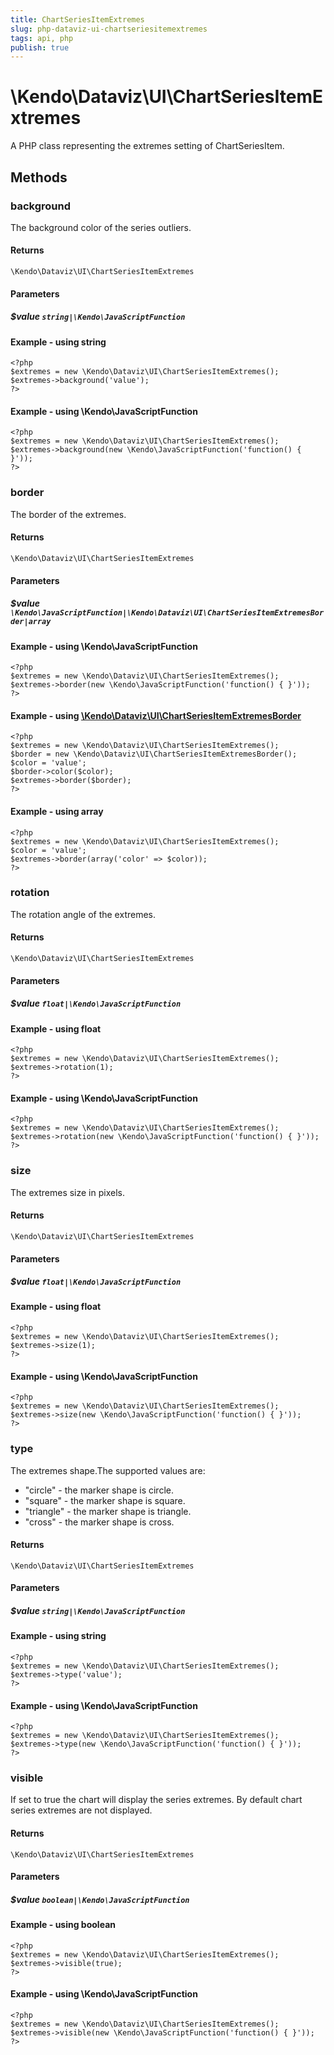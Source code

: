 ```yaml
---
title: ChartSeriesItemExtremes
slug: php-dataviz-ui-chartseriesitemextremes
tags: api, php
publish: true
---
```


# \Kendo\Dataviz\UI\ChartSeriesItemExtremes

A PHP class representing the extremes setting of ChartSeriesItem.


## Methods

### background
The background color of the series outliers.

#### Returns
`\Kendo\Dataviz\UI\ChartSeriesItemExtremes`

#### Parameters

##### $value `string|\Kendo\JavaScriptFunction`



#### Example  - using string
    <?php
    $extremes = new \Kendo\Dataviz\UI\ChartSeriesItemExtremes();
    $extremes->background('value');
    ?>

#### Example  - using \Kendo\JavaScriptFunction
    <?php
    $extremes = new \Kendo\Dataviz\UI\ChartSeriesItemExtremes();
    $extremes->background(new \Kendo\JavaScriptFunction('function() { }'));
    ?>

### border

The border of the extremes.

#### Returns
`\Kendo\Dataviz\UI\ChartSeriesItemExtremes`

#### Parameters

##### $value `\Kendo\JavaScriptFunction|\Kendo\Dataviz\UI\ChartSeriesItemExtremesBorder|array`




#### Example  - using \Kendo\JavaScriptFunction
    <?php
    $extremes = new \Kendo\Dataviz\UI\ChartSeriesItemExtremes();
    $extremes->border(new \Kendo\JavaScriptFunction('function() { }'));
    ?>


#### Example - using [\Kendo\Dataviz\UI\ChartSeriesItemExtremesBorder](/kendo-ui/api/wrappers/php/Kendo/Dataviz/UI/ChartSeriesItemExtremesBorder)
    <?php
    $extremes = new \Kendo\Dataviz\UI\ChartSeriesItemExtremes();
    $border = new \Kendo\Dataviz\UI\ChartSeriesItemExtremesBorder();
    $color = 'value';
    $border->color($color);
    $extremes->border($border);
    ?>

#### Example - using array

    <?php
    $extremes = new \Kendo\Dataviz\UI\ChartSeriesItemExtremes();
    $color = 'value';
    $extremes->border(array('color' => $color));
    ?>

### rotation
The rotation angle of the extremes.

#### Returns
`\Kendo\Dataviz\UI\ChartSeriesItemExtremes`

#### Parameters

##### $value `float|\Kendo\JavaScriptFunction`



#### Example  - using float
    <?php
    $extremes = new \Kendo\Dataviz\UI\ChartSeriesItemExtremes();
    $extremes->rotation(1);
    ?>

#### Example  - using \Kendo\JavaScriptFunction
    <?php
    $extremes = new \Kendo\Dataviz\UI\ChartSeriesItemExtremes();
    $extremes->rotation(new \Kendo\JavaScriptFunction('function() { }'));
    ?>

### size
The extremes size in pixels.

#### Returns
`\Kendo\Dataviz\UI\ChartSeriesItemExtremes`

#### Parameters

##### $value `float|\Kendo\JavaScriptFunction`



#### Example  - using float
    <?php
    $extremes = new \Kendo\Dataviz\UI\ChartSeriesItemExtremes();
    $extremes->size(1);
    ?>

#### Example  - using \Kendo\JavaScriptFunction
    <?php
    $extremes = new \Kendo\Dataviz\UI\ChartSeriesItemExtremes();
    $extremes->size(new \Kendo\JavaScriptFunction('function() { }'));
    ?>

### type
The extremes shape.The supported values are:
* "circle" - the marker shape is circle.
* "square" - the marker shape is square.
* "triangle" - the marker shape is triangle.
* "cross" - the marker shape is cross.

#### Returns
`\Kendo\Dataviz\UI\ChartSeriesItemExtremes`

#### Parameters

##### $value `string|\Kendo\JavaScriptFunction`



#### Example  - using string
    <?php
    $extremes = new \Kendo\Dataviz\UI\ChartSeriesItemExtremes();
    $extremes->type('value');
    ?>

#### Example  - using \Kendo\JavaScriptFunction
    <?php
    $extremes = new \Kendo\Dataviz\UI\ChartSeriesItemExtremes();
    $extremes->type(new \Kendo\JavaScriptFunction('function() { }'));
    ?>

### visible
If set to true the chart will display the series extremes. By default chart series extremes are not displayed.

#### Returns
`\Kendo\Dataviz\UI\ChartSeriesItemExtremes`

#### Parameters

##### $value `boolean|\Kendo\JavaScriptFunction`



#### Example  - using boolean
    <?php
    $extremes = new \Kendo\Dataviz\UI\ChartSeriesItemExtremes();
    $extremes->visible(true);
    ?>

#### Example  - using \Kendo\JavaScriptFunction
    <?php
    $extremes = new \Kendo\Dataviz\UI\ChartSeriesItemExtremes();
    $extremes->visible(new \Kendo\JavaScriptFunction('function() { }'));
    ?>

